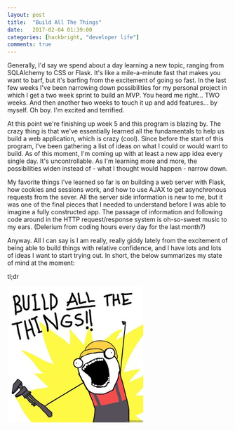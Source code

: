 ```yaml
---
layout: post
title:  "Build All The Things"
date:   2017-02-04 01:39:00
categories: [hackbright, "developer life"]
comments: true
---
```


Generally, I'd say we spend about a day learning a new topic, ranging from SQLAlchemy to CSS or Flask. It's like a mile-a-minute fast that makes you want to barf, but it's barfing from the excitement of going so fast. In the last few weeks I've been narrowing down possibilities for my personal project in which I get a two week sprint to build an MVP. You heard me right... TWO weeks. And then another two weeks to touch it up and add features... by myself. Oh boy. I'm excited and terrified.

At this point we're finishing up week 5 and this program is blazing by. The crazy thing is that we've essentially learned all the fundamentals to help us build a web application, which is crazy (cool). Since before the start of this program, I've been gathering a list of ideas on what I could or would want to build. As of this moment, I'm coming up with at least a new app idea every single day. It's uncontrollable. As I'm learning more and more, the possibilities widen instead of - what I thought would happen - narrow down.

My favorite things I've learned so far is on building a web server with Flask, how cookies and sessions work, and how to use AJAX to get asynchronous requests from the sever. All the server side information is new to me, but it was one of the final pieces that I needed to understand before I was able to imagine a fully constructed app. The passage of information and following code around in the HTTP request/response system is oh-so-sweet music to my ears. (Delerium from coding hours every day for the last month?)

Anyway. All I can say is I am really, really giddy lately from the excitement of being able to build things with relative confidence, and I have lots and lots of ideas I want to start trying out. In short, the below summarizes my state of mind at the moment:


tl;dr

![build-all-the-things][build]


[build]: /images/build-all-the-things.jpg
